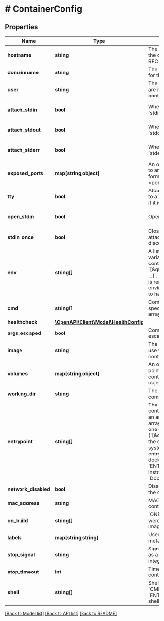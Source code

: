 # # ContainerConfig

## Properties

Name | Type | Description | Notes
------------ | ------------- | ------------- | -------------
**hostname** | **string** | The hostname to use for the container, as a valid RFC 1123 hostname. | [optional] 
**domainname** | **string** | The domain name to use for the container. | [optional] 
**user** | **string** | The user that commands are run as inside the container. | [optional] 
**attach_stdin** | **bool** | Whether to attach to &#x60;stdin&#x60;. | [optional] [default to false]
**attach_stdout** | **bool** | Whether to attach to &#x60;stdout&#x60;. | [optional] [default to true]
**attach_stderr** | **bool** | Whether to attach to &#x60;stderr&#x60;. | [optional] [default to true]
**exposed_ports** | **map[string,object]** | An object mapping ports to an empty object in the form:  &#x60;{\&quot;&lt;port&gt;/&lt;tcp|udp|sctp&gt;\&quot;: {}}&#x60; | [optional] 
**tty** | **bool** | Attach standard streams to a TTY, including &#x60;stdin&#x60; if it is not closed. | [optional] [default to false]
**open_stdin** | **bool** | Open &#x60;stdin&#x60; | [optional] [default to false]
**stdin_once** | **bool** | Close &#x60;stdin&#x60; after one attached client disconnects | [optional] [default to false]
**env** | **string[]** | A list of environment variables to set inside the container in the form &#x60;[\&quot;VAR&#x3D;value\&quot;, ...]&#x60;. A variable without &#x60;&#x3D;&#x60; is removed from the environment, rather than to have an empty value. | [optional] 
**cmd** | **string[]** | Command to run specified as a string or an array of strings. | [optional] 
**healthcheck** | [**\OpenAPI\Client\Model\HealthConfig**](HealthConfig.md) |  | [optional] 
**args_escaped** | **bool** | Command is already escaped (Windows only) | [optional] 
**image** | **string** | The name of the image to use when creating the container | [optional] 
**volumes** | **map[string,object]** | An object mapping mount point paths inside the container to empty objects. | [optional] 
**working_dir** | **string** | The working directory for commands to run in. | [optional] 
**entrypoint** | **string[]** | The entry point for the container as a string or an array of strings.  If the array consists of exactly one empty string (&#x60;[\&quot;\&quot;]&#x60;) then the entry point is reset to system default (i.e., the entry point used by docker when there is no &#x60;ENTRYPOINT&#x60; instruction in the &#x60;Dockerfile&#x60;). | [optional] 
**network_disabled** | **bool** | Disable networking for the container. | [optional] 
**mac_address** | **string** | MAC address of the container. | [optional] 
**on_build** | **string[]** | &#x60;ONBUILD&#x60; metadata that were defined in the image&#39;s &#x60;Dockerfile&#x60;. | [optional] 
**labels** | **map[string,string]** | User-defined key/value metadata. | [optional] 
**stop_signal** | **string** | Signal to stop a container as a string or unsigned integer. | [optional] [default to 'SIGTERM']
**stop_timeout** | **int** | Timeout to stop a container in seconds. | [optional] 
**shell** | **string[]** | Shell for when &#x60;RUN&#x60;, &#x60;CMD&#x60;, and &#x60;ENTRYPOINT&#x60; uses a shell. | [optional] 

[[Back to Model list]](../../README.md#documentation-for-models) [[Back to API list]](../../README.md#documentation-for-api-endpoints) [[Back to README]](../../README.md)


